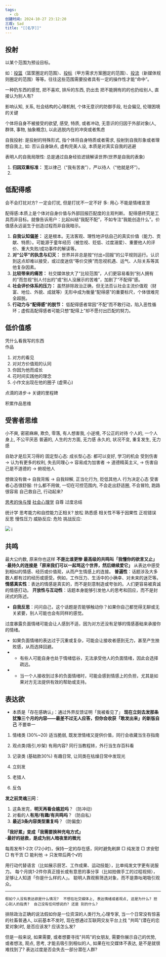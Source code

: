 ```yaml
---
tags:
  - cb
创建时间: 2024-10-27 23:12:20
三观: Sad
title: "[[名字]]"
---
```



## 投射

以某个范围为预设目标。

如：[投篮](https://zhida.zhihu.com/search?content_id=713006984&content_type=Answer&match_order=1&q=%E6%8A%95%E7%AF%AE&zd_token=eyJhbGciOiJIUzI1NiIsInR5cCI6IkpXVCJ9.eyJpc3MiOiJ6aGlkYV9zZXJ2ZXIiLCJleHAiOjE3NTI5Mzg4MzksInEiOiLmipXnr64iLCJ6aGlkYV9zb3VyY2UiOiJlbnRpdHkiLCJjb250ZW50X2lkIjo3MTMwMDY5ODQsImNvbnRlbnRfdHlwZSI6IkFuc3dlciIsIm1hdGNoX29yZGVyIjoxLCJ6ZF90b2tlbiI6bnVsbH0.KEcZ2qviXUMOHn2284uvCn4LTQq2mR9iuwRbRl_lbLU&zhida_source=entity)（篮筐圈定的范围）、[投标](https://zhida.zhihu.com/search?content_id=713006984&content_type=Answer&match_order=1&q=%E6%8A%95%E6%A0%87&zd_token=eyJhbGciOiJIUzI1NiIsInR5cCI6IkpXVCJ9.eyJpc3MiOiJ6aGlkYV9zZXJ2ZXIiLCJleHAiOjE3NTI5Mzg4MzksInEiOiLmipXmoIciLCJ6aGlkYV9zb3VyY2UiOiJlbnRpdHkiLCJjb250ZW50X2lkIjo3MTMwMDY5ODQsImNvbnRlbnRfdHlwZSI6IkFuc3dlciIsIm1hdGNoX29yZGVyIjoxLCJ6ZF90b2tlbiI6bnVsbH0.A-DU61O9_v7qE3zZGAOeVvmqJiKEvKhoTF3ifH998MM&zhida_source=entity)（甲方需求方案圈定的范围）、[投流](https://zhida.zhihu.com/search?content_id=713006984&content_type=Answer&match_order=1&q=%E6%8A%95%E6%B5%81&zd_token=eyJhbGciOiJIUzI1NiIsInR5cCI6IkpXVCJ9.eyJpc3MiOiJ6aGlkYV9zZXJ2ZXIiLCJleHAiOjE3NTI5Mzg4MzksInEiOiLmipXmtYEiLCJ6aGlkYV9zb3VyY2UiOiJlbnRpdHkiLCJjb250ZW50X2lkIjo3MTMwMDY5ODQsImNvbnRlbnRfdHlwZSI6IkFuc3dlciIsIm1hdGNoX29yZGVyIjoxLCJ6ZF90b2tlbiI6bnVsbH0.vJv4eGRMyt9vvzC1S2_X-Ig-RQiZuTKkSdTDfYrcH-0&zhida_source=entity)（新媒体规则圈定的范围）等等。往往这些范围需要投者具有一定的操作性才能“命中”。


一种扔东西的感觉, 把不喜欢, 排斥的东西, 扔出去
把不能拥有的的也扔给别人, 直接认为别人有? 

影响认知, 关系, 社会结构的心理机制, 个体无意识的防御手段, 社会偏见, 伦理困境的关键

个体将自身不被接受的欲望, 感受, 特质, 或者冲动, 无意识的归因于外部对象(人, 群体, 事物, 抽象概念), 以此逃脱内在的冲突或者焦虑

自我投射: 是投射的特殊形式, 指个体将自身特质或者需求, 投射到自我形象或者理想自我上, 如: 否认自身缺点, 虚构完美人设, 本质是对真实自我的逃避

表明人的自我局限性: 总是通过自身经验滤镜解读世界(世界是自我的表象)


1. **归因双重标准：** 宽以律己（“我有苦衷”），严以待人（“他就是坏”）。
2. 




## 低配得感
会不会打扰对方? 
一定会打扰, 但是打扰不一定不好
多: 用心
不能是情绪宣泄

配得感:本质上是个体对自身价值与外部回报匹配度的主观判断。
配得感终究是工具而非目标。就像告诉用户：比起纠结“我配不配”，不如专注“我能创造什么”。价值感永远诞生于创造过程而非自我暗示。

1. **自我认知偏差：** 这是根本。无法客观、理性地评估自己的真实价值（能力、贡献、特质）。可能源于童年经历（被忽视、贬低、过度溺爱）、重要他人的评价、重大失败/成功事件的解读等。
2. **对“公平”的执念与幻灭：** 世界并非总是按“付出=回报”的公平规则运行。认识到这点却难以接受，或过度迷信“等价交换”而忽视机遇、运气、人际关系等其他复杂因素。
3. **比较带来的痛苦：** 社交媒体放大了“比较范围”，人们更容易看到“别人拥有的”而忽视“别人付出的”或“别人没展示的苦难”，加剧了“不配得”感。
4. **社会评价体系的压力：** 虽然排除政治正确，但无法否认社会主流价值观（财富、地位、外貌、成就等）无形中成为衡量“配得感”的重要标尺，个体很难完全超脱。
5. **行动力与“配得感”的脱节：** 低配得感者常因“不配”而不敢行动，陷入恶性循环；虚假高配得感者可能只想“配得上”却不愿付出匹配的努力。


## 低价值感
凭什么看我写的东西  
作品
1. 对方的看见
2. 对对方价值观的认同
3. 你因为他而成长
4. 花时间实践他的理念
5. 小作文出现在他的圈子 (虚荣心)

点滴的进步-> 关键的里程碑

积累作品思维


## 受害者思维

小不爽, 密密麻麻, 欺负, 零落, 有人想害我, 小逆境, 不公正的对待
个人的, 一个人身上, 不公平厌恶
普遍的, 人生的方方面, 无力感
永久的, 状况不变, 重复发生, 无力感

自助才是后天习得的
固定型心态: 
成长型心态: 都可以变好, 学习的机会
受到伤害 -> 认为有更多的权利, 失去同理心-> 容易成为加害者 -> 
道德精英主义, -> 伤害自己是不道德的 -> 俯视他人 

想做没有做-> 自我背叛 -> 自我辩解, 正当化行为, 贬低其他人
行为决定心态
受害者心态很舒服: 什么都不用做, 一切在可控范围内, 不会走出舒适圈, 不会冒险, 跑路很容易
自己救自己, 行动起来? 



[思考的快与慢](思考的快与慢.md)
[社会心理学](社会心理学.md)
自尊
过度总结

统计学 
思考能力和自控能力正相关? 
放松 
熟悉感
相关性不等于因果性
正视错误    反思 
慢性压力
威胁反应: 危险
挑战反应:  

![](Pasted%20image%2020241019203106.png)
i


## 共鸣
最大公约数, 原来你也这样
**不是比谁更惨**
**最高级的共鸣叫「我懂你的欲言又止」**  
-**最持久的连接是「原来我们可以一起骂这个世界，然后继续爱它」**
从表达中感受到相似的情感、经历或价值观，从而产生情感上的连接。
**普遍性**：话题涉及大多数人都有过的经历或感受。例如，工作压力、生活中的小确幸、对未来的迷茫等。
**情感真实性**：表达的情感是真实的，而不是刻意制造或夸张的。人们更容易被真诚的情感打动。
**开放性与互动性**：话题本身能够引发他人的思考和回应，而不是封闭式的陈述。
- **自我反思**：问问自己，这个话题是否能够触动你？如果你自己都觉得无聊或无关紧要，别人可能也会有同样的感觉。

过度暴露负面情绪可能会让人感到不适，因为对方还没有足够的情感基础来承接你的情绪。
- 如果负面情绪的表达过于沉重或复杂，可能会让接收者感到无力，甚至产生挫败感，从而选择回避。
- - 有些人可能自身也处于情绪低谷，无法承受他人的负面情绪，因此会选择疏远。
- - 当一个人接收到过多的负面情绪时，可能会感到情感上的负担，尤其是如果对方无法提供有效的帮助或支持。




## 表达欲
- 本质是「存在感确认」：通过外界反馈证明「我被看见了」
**现在立刻去发那条犹豫三个月的内容——最差不过无人应答，但你会收获「敢发出来」的新版自己**
不要单一
1. 情绪类 (30%~20)  适当脆弱, 既发泄情绪又提供价值，同行会收藏当生存指南
2. 观点类(吸引,吵架)  有用内容? 同行当教程转，外行当生存百科看
3. 记录类 (基础款30%)  有趣日常, 让同类在枯燥日常中发现光

4. 立刻发
5. 老猎人
6. 反刍

**发之前灵魂三问**：
1. 这条发完，**明天再看会尴尬吗**？（防冲动）
2. 对看的人**有用/有趣/有共鸣吗**？（防自私）
3. **最近3条内容类型重复吗**？（防偏食）


**「我好累」变成「我需要换种充电方式」**  
-**最好的拯救，是成为别人暗夜里的微光**


每周发布1-2次 (72小时)，保持一定的存在感，同时避免刷屏
□ 纯发泄 □ 求安慰 □ 有干货 □ 能利他 → 只发带后两个√的

用行动代替语言（比如展示厨艺、工作成果、运动技能），比单纯发文字更有说服力。
每个月挑1-2件你真正擅长或有意思的事分享（比如拍做手工的过程视频），足够让人知道「你是什么样的人」。
聪明人靠观察筛选对象，而不是靠吆喝吸引观众。

---

	假如个人没有表达欲是什么情况?  不想在社交媒体上, 表达情绪或者观点, 这是为什么? 担心别人的指责?  自己没有任何想说的? 还是 别的什么?


排除政治正确的说法假如你是一位资深的人类行为,心理专家, 当一个日常没有惊喜的社畜普通人, 以前基本不发时, 现在想通过互联网交友平台上找 "共鸣"(潜在的恋爱对象)时, 是否应该发? 应该怎么发?

但是一般来说, 如果需要, 或者想要寻找"共鸣"的女朋友, 需要你展示自己的优势, 或者想法, 观点, 思考, 才能去吸引到相似的人,  如果在社交媒体不表达, 是不是就很难找到了?   表达过度是否会失去一部分潜在人群?





